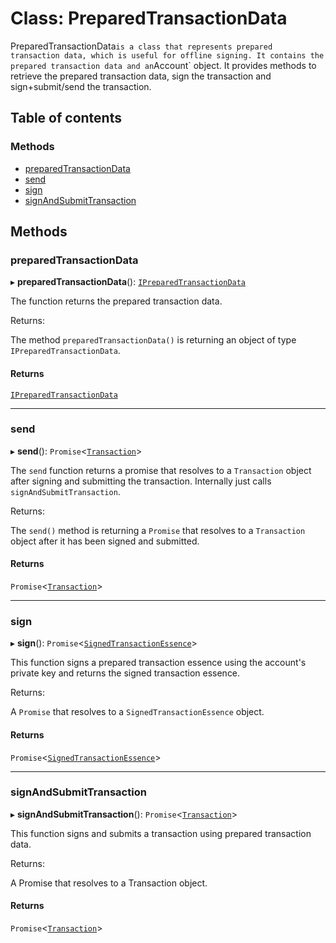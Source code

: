 # Class: PreparedTransactionData

PreparedTransactionData`is a class that represents prepared transaction data, which
is useful for offline signing. It contains the prepared transaction data and an`Account` object. It provides methods to retrieve the prepared transaction data, sign
the transaction and sign+submit/send the transaction.

## Table of contents

### Methods

- [preparedTransactionData](PreparedTransactionData.md#preparedtransactiondata)
- [send](PreparedTransactionData.md#send)
- [sign](PreparedTransactionData.md#sign)
- [signAndSubmitTransaction](PreparedTransactionData.md#signandsubmittransaction)

## Methods

### preparedTransactionData

▸ **preparedTransactionData**(): [`IPreparedTransactionData`](../interfaces/IPreparedTransactionData.md)

The function returns the prepared transaction data.

Returns:

The method `preparedTransactionData()` is returning an object of type
`IPreparedTransactionData`.

#### Returns

[`IPreparedTransactionData`](../interfaces/IPreparedTransactionData.md)

---

### send

▸ **send**(): `Promise`<[`Transaction`](../interfaces/Transaction.md)\>

The `send` function returns a promise that resolves to a `Transaction` object after signing
and submitting the transaction. Internally just calls `signAndSubmitTransaction`.

Returns:

The `send()` method is returning a `Promise` that resolves to a `Transaction` object after it
has been signed and submitted.

#### Returns

`Promise`<[`Transaction`](../interfaces/Transaction.md)\>

---

### sign

▸ **sign**(): `Promise`<[`SignedTransactionEssence`](../interfaces/SignedTransactionEssence.md)\>

This function signs a prepared transaction essence using the account's private key and returns
the signed transaction essence.

Returns:

A `Promise` that resolves to a `SignedTransactionEssence` object.

#### Returns

`Promise`<[`SignedTransactionEssence`](../interfaces/SignedTransactionEssence.md)\>

---

### signAndSubmitTransaction

▸ **signAndSubmitTransaction**(): `Promise`<[`Transaction`](../interfaces/Transaction.md)\>

This function signs and submits a transaction using prepared transaction data.

Returns:

A Promise that resolves to a Transaction object.

#### Returns

`Promise`<[`Transaction`](../interfaces/Transaction.md)\>
